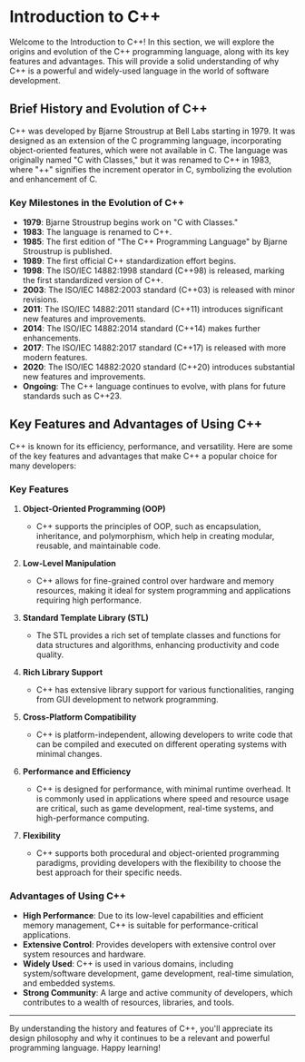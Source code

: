 # Introduction to C++

Welcome to the Introduction to C++! In this section, we will explore the origins and evolution of the C++ programming language, along with its key features and advantages. This will provide a solid understanding of why C++ is a powerful and widely-used language in the world of software development.

## Brief History and Evolution of C++

C++ was developed by Bjarne Stroustrup at Bell Labs starting in 1979. It was designed as an extension of the C programming language, incorporating object-oriented features, which were not available in C. The language was originally named "C with Classes," but it was renamed to C++ in 1983, where "++" signifies the increment operator in C, symbolizing the evolution and enhancement of C.

### Key Milestones in the Evolution of C++

- **1979**: Bjarne Stroustrup begins work on "C with Classes."
- **1983**: The language is renamed to C++.
- **1985**: The first edition of "The C++ Programming Language" by Bjarne Stroustrup is published.
- **1989**: The first official C++ standardization effort begins.
- **1998**: The ISO/IEC 14882:1998 standard (C++98) is released, marking the first standardized version of C++.
- **2003**: The ISO/IEC 14882:2003 standard (C++03) is released with minor revisions.
- **2011**: The ISO/IEC 14882:2011 standard (C++11) introduces significant new features and improvements.
- **2014**: The ISO/IEC 14882:2014 standard (C++14) makes further enhancements.
- **2017**: The ISO/IEC 14882:2017 standard (C++17) is released with more modern features.
- **2020**: The ISO/IEC 14882:2020 standard (C++20) introduces substantial new features and improvements.
- **Ongoing**: The C++ language continues to evolve, with plans for future standards such as C++23.

## Key Features and Advantages of Using C++

C++ is known for its efficiency, performance, and versatility. Here are some of the key features and advantages that make C++ a popular choice for many developers:

### Key Features

1. **Object-Oriented Programming (OOP)**
   - C++ supports the principles of OOP, such as encapsulation, inheritance, and polymorphism, which help in creating modular, reusable, and maintainable code.

2. **Low-Level Manipulation**
   - C++ allows for fine-grained control over hardware and memory resources, making it ideal for system programming and applications requiring high performance.

3. **Standard Template Library (STL)**
   - The STL provides a rich set of template classes and functions for data structures and algorithms, enhancing productivity and code quality.

4. **Rich Library Support**
   - C++ has extensive library support for various functionalities, ranging from GUI development to network programming.

5. **Cross-Platform Compatibility**
   - C++ is platform-independent, allowing developers to write code that can be compiled and executed on different operating systems with minimal changes.

6. **Performance and Efficiency**
   - C++ is designed for performance, with minimal runtime overhead. It is commonly used in applications where speed and resource usage are critical, such as game development, real-time systems, and high-performance computing.

7. **Flexibility**
   - C++ supports both procedural and object-oriented programming paradigms, providing developers with the flexibility to choose the best approach for their specific needs.

### Advantages of Using C++

- **High Performance**: Due to its low-level capabilities and efficient memory management, C++ is suitable for performance-critical applications.
- **Extensive Control**: Provides developers with extensive control over system resources and hardware.
- **Widely Used**: C++ is used in various domains, including system/software development, game development, real-time simulation, and embedded systems.
- **Strong Community**: A large and active community of developers, which contributes to a wealth of resources, libraries, and tools.

---

By understanding the history and features of C++, you'll appreciate its design philosophy and why it continues to be a relevant and powerful programming language. Happy learning!
